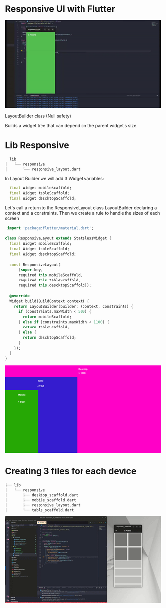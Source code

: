 # Responsive UI with Flutter


<p align="center"><img src="https://github.com/iBy3l/responsive_ui_dashboard/blob/master/RESPONSIVE.gif"></p>

LayoutBuilder class (Null safety)

Builds a widget tree that can depend on the parent widget's size. 

# Lib Responsive
``` 
  lib
│   └── responsive
│       └── responsive_layout.dart
```
 In Layout Builder we will add 3 Widget variables:
 
``` dart
  final Widget mobileScaffold;
  final Widget tableScaffold;
  final Widget descktopScaffold;
```
Let's call a return to the ResponsiveLayout class
LayoutBuilder declaring a context and a constraints.
Then we create a rule to handle the sizes of each screen

``` dart
 import 'package:flutter/material.dart';

class ResponsiveLayout extends StatelessWidget {
  final Widget mobileScaffold;
  final Widget tableScaffold;
  final Widget descktopScaffold;

  const ResponsiveLayout(
      {super.key,
      required this.mobileScaffold,
      required this.tableScaffold,
      required this.descktopScaffold});

  @override
  Widget build(BuildContext context) {
    return LayoutBuilder(builder: (context, constraints) {
      if (constraints.maxWidth < 500) {
        return mobileScaffold;
      } else if (constraints.maxWidth < 1100) {
        return tableScaffold;
      } else {
        return descktopScaffold;
      }
    });
  }
}

```
<p align="center"><img src="https://github.com/iBy3l/responsive_ui_dashboard/blob/master/RESPONSIVE%20W.png"></p>

# Creating 3 files for each device

``` 
├── lib
│   └── responsive
│       ├── desktop_scaffold.dart
│       ├── mobile_scaffold.dart
│       ├── responsive_layout.dart
│       └── table_scaffold.dart
```



<p align="center"><img src="https://github.com/iBy3l/responsive_ui_dashboard/blob/master/responsive_ui.gif"></p>
